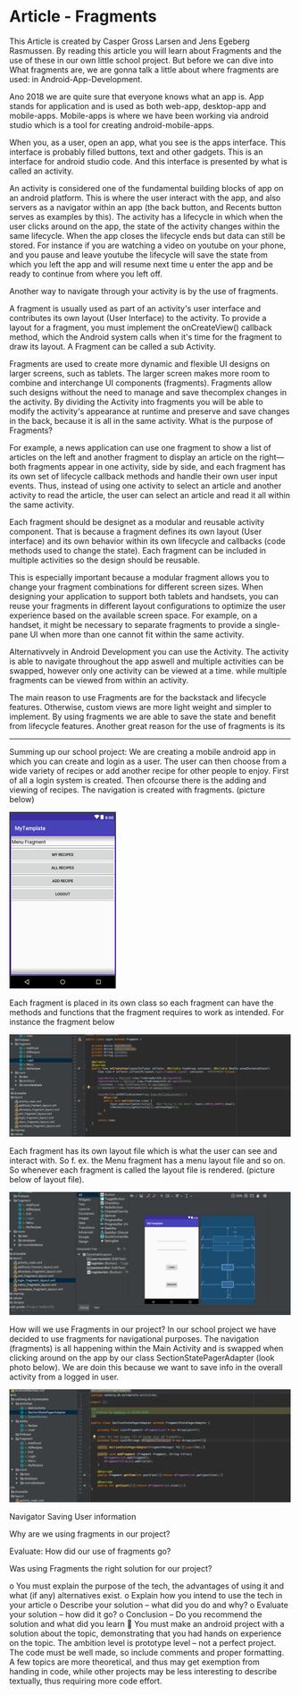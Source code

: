# Article - Fragments

This Article is created by Casper Gross Larsen and Jens Egeberg Rasmussen. By reading this article you will learn about Fragments and the use of these in our own little school project. But before we can dive into What fragments are, we are gonna talk a little about where fragments are used: in Android-App-Development.

Ano 2018 we are quite sure that everyone knows what an app is. App stands for application and is used as both web-app, desktop-app and mobile-apps. Mobile-apps is where we have been working via android studio which is a tool for creating android-mobile-apps. 

When you, as a user, open an app, what you see is the apps interface. This interface is probably filled buttons, text and other gadgets. This is an interface for android studio code. And this interface is presented by what is called an activity.

An activity is considered one of the fundamental building blocks of app on an android platform. This is where the user interact with the app, and also servers as a navigator within an app (the back button, and Recents button serves as examples by this). The activity has a lifecycle in which when the user clicks around on the app, the state of the activity changes within the same lifecycle. When the app closes the lifecycle ends but data can still be stored. For instance if you are watching a video on youtube on your phone, and you pause and leave youtube the lifecycle will save the state from which you left the app and will resume next time u enter the app and be ready to continue from where you left off.

Another way to navigate through your activity is by the use of fragments.

A fragment is usually used as part of an activity's user interface and contributes its own layout (User Interface) to the activity. To provide a layout for a fragment, you must implement the onCreateView() callback method, which the Android system calls when it's time for the fragment to draw its layout. A Fragment can be called a sub Activity.

Fragments are used to create more dynamic and flexible UI designs on larger screens, such as tablets. The larger screen makes more room to combine and interchange UI components (fragments). Fragments allow such designs without the need to manage and save thecomplex changes in the activity. By dividing the Activity into fragments you will be able to modify the activity's appearance at runtime and preserve and save changes in the back, because it is all in the same activity.
What is the purpose of Fragments?

For example, a news application can use one fragment to show a list of articles on the left and another fragment to display an article on the right—both fragments appear in one activity, side by side, and each fragment has its own set of lifecycle callback methods and handle their own user input events. Thus, instead of using one activity to select an article and another activity to read the article, the user can select an article and read it all within the same activity.

Each fragment should be designet as a modular and reusable activity component. That is because a fragment defines its own layout (User interface) and its own behavior within its own lifecycle and callbacks (code methods used to change the state). Each fragment can be included in multiple activities so the design should be reusable. 

This is especially important because a modular fragment allows you to change your fragment combinations for different screen sizes. When designing your application to support both tablets and handsets, you can reuse your fragments in different layout configurations to optimize the user experience based on the available screen space. For example, on a handset, it might be necessary to separate fragments to provide a single-pane UI when more than one cannot fit within the same activity.

Alternativvely in Android Development you can use the Activity. The activity is able to navigate throughout the app aswell and multiple activities can be swapped, however only one activity can be viewed at a time. while multiple fragments can be viewed from within an activity.

The main reason to use Fragments are for the backstack and lifecycle features. Otherwise, custom views are more light weight and simpler to implement. By using fragments we are able to save the state and benefit from lifecycle features. Another great reason for the use of fragments is its 

-------------------------------------
Summing up our school project:
We are creating a mobile android app in which you can create and login as a user. The user can then choose from a wide variety of recipes or add another recipe for other people to enjoy. First of all a login system is created.
Then ofcourse there is the adding and viewing of recipes. The navigation is created with fragments. (picture below)

![alt text](https://github.com/J-Egeberg/BallBoiV5/blob/master/Menu.png)

Each fragment is placed in its own class so each fragment can have the methods and functions that the fragment requires to work as intended. For instance the fragment below

![alt text](https://github.com/J-Egeberg/BallBoiV5/blob/master/Fragment.png)

Each fragment has its own layout file which is what the user can see and interact with. So f. ex. the Menu fragment has a menu layout file and so on. So whenever each fragment is called the layout file is rendered. (picture below of layout file).

![alt text](https://github.com/J-Egeberg/BallBoiV5/blob/master/Layout.png)

How will we use Fragments in our project?
In our school project we have decided to use fragments for navigational purposes. The navigation (fragments) is all happening within the Main Activity and is swapped when clicking around on the app by our class SectionStatePagerAdapter (look photo below). We are doin this because we want to save info in the overall activity from a logged in user.

![alt text](https://github.com/J-Egeberg/BallBoiV5/blob/master/FragmentManager.png)


Navigator
Saving User information

Why are we using fragments in our project?

Evaluate: How did our use of fragments go?

Was using Fragments the right solution for our project?

o You must explain the purpose of the tech, the advantages of using it and what (if any)
alternatives exist.
o Explain how you intend to use the tech in your article
o Describe your solution – what did you do and why?
o Evaluate your solution – how did it go?
o Conclusion – Do you recommend the solution and what did you learn
 You must make an android project with a solution about the topic, demonstrating that you had
hands on experience on the topic. The ambition level is prototype level – not a perfect project. The
code must be well made, so include comments and proper formatting. A few topics are more
theoretical, and thus may get exemption from handing in code, while other projects may be less
interesting to describe textually, thus requiring more code effort.

